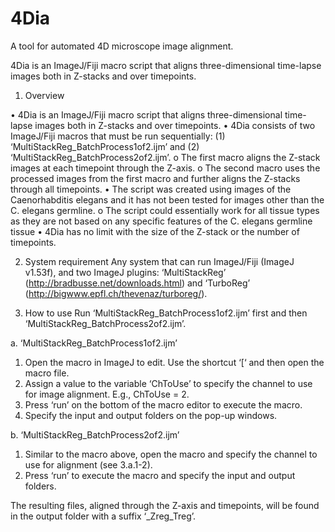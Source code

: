 # 4Dia
A tool for automated 4D microscope image alignment.

4Dia is an ImageJ/Fiji macro script that aligns three-dimensional time-lapse images both in Z-stacks and over timepoints.

1.	Overview

•	4Dia is an ImageJ/Fiji macro script that aligns three-dimensional time-lapse images both in Z-stacks and over timepoints.
•	4Dia consists of two ImageJ/Fiji macros that must be run sequentially: (1) ‘MultiStackReg_BatchProcess1of2.ijm’ and (2)  ‘MultiStackReg_BatchProcess2of2.ijm’. 
  o	The first macro aligns the Z-stack images at each timepoint through the Z-axis. 
  o	The second macro uses the processed images from the first macro and further aligns the Z-stacks through all timepoints.
•	The script was created using images of the Caenorhabditis elegans and it has not been tested for images other than the C. elegans germline. 
  o	The script could essentially work for all tissue types as they are not based on any specific features of the C. elegans germline tissue 
•	4Dia has no limit with the size of the Z-stack or the number of timepoints.

2.	System requirement
Any system that can run ImageJ/Fiji (ImageJ v1.53f), and two ImageJ plugins: ‘MultiStackReg’ (http://bradbusse.net/downloads.html) and ‘TurboReg’ (http://bigwww.epfl.ch/thevenaz/turboreg/).

3.	How to use
Run ‘MultiStackReg_BatchProcess1of2.ijm’ first and then ‘MultiStackReg_BatchProcess2of2.ijm’.

a.	‘MultiStackReg_BatchProcess1of2.ijm’
  1)	Open the macro in ImageJ to edit. Use the shortcut ‘[‘ and then open the macro file.
  2)	Assign a value to the variable ‘ChToUse’ to specify the channel to use for image alignment. E.g., ChToUse = 2.
  3)	Press ‘run’ on the bottom of the macro editor to execute the macro.
  4)	Specify the input and output folders on the pop-up windows.

b.	‘MultiStackReg_BatchProcess2of2.ijm’
  1)	Similar to the macro above, open the macro and specify the channel to use for alignment (see 3.a.1-2).
  2)	Press ‘run’ to execute the macro and specify the input and output folders.

The resulting files, aligned through the Z-axis and timepoints, will be found in the output folder with a suffix ‘_Zreg_Treg’.
